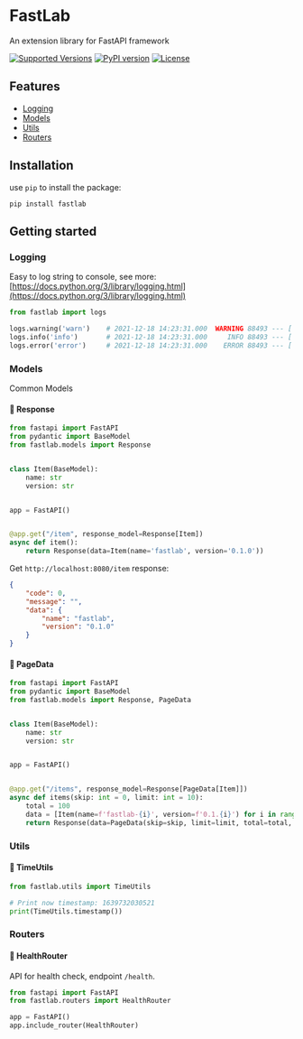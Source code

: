 # FastLab

An extension library for FastAPI framework

[![Supported Versions](https://img.shields.io/pypi/pyversions/fastlab.svg)](https://pypi.org/project/fastlab)
[![PyPI version](https://badge.fury.io/py/fastlab.svg)](https://pypi.org/project/fastlab)
[![License](https://img.shields.io/github/license/tezignlab/fastlab)](https://github.com/tezignlab/fastlab/blob/main/LICENSE)

## Features

- [Logging](#Logging) 
- [Models](#Models) 
- [Utils](#Utils)
- [Routers](#Routers)

## Installation

use `pip` to install the package:

```shell
pip install fastlab
```

## Getting started

### Logging

Easy to log string to console, see more: [https://docs.python.org/3/library/logging.html](https://docs.python.org/3/library/logging.html)

```python
from fastlab import logs

logs.warning('warn')    # 2021-12-18 14:23:31.000  WARNING 88493 --- [  MainThread] test_logs        : warn
logs.info('info')       # 2021-12-18 14:23:31.000     INFO 88493 --- [  MainThread] test_logs        : info
logs.error('error')     # 2021-12-18 14:23:31.000    ERROR 88493 --- [  MainThread] test_logs        : error
```

### Models

Common Models

#### 🔰 Response

```python
from fastapi import FastAPI
from pydantic import BaseModel
from fastlab.models import Response


class Item(BaseModel):
    name: str
    version: str


app = FastAPI()


@app.get("/item", response_model=Response[Item])
async def item():
    return Response(data=Item(name='fastlab', version='0.1.0'))
```

Get `http://localhost:8080/item` response: 
```json
{
    "code": 0,
    "message": "",
    "data": {
        "name": "fastlab",
        "version": "0.1.0"
    }
}
```

#### 🔰 PageData

```python
from fastapi import FastAPI
from pydantic import BaseModel
from fastlab.models import Response, PageData


class Item(BaseModel):
    name: str
    version: str


app = FastAPI()


@app.get("/items", response_model=Response[PageData[Item]])
async def items(skip: int = 0, limit: int = 10):
    total = 100
    data = [Item(name=f'fastlab-{i}', version=f'0.1.{i}') for i in range(skip, skip + limit)]
    return Response(data=PageData(skip=skip, limit=limit, total=total, has_more=total > skip + limit, data=data))
```


### Utils

#### 🔰 TimeUtils

```python
from fastlab.utils import TimeUtils

# Print now timestamp: 1639732030521
print(TimeUtils.timestamp())
```

### Routers

#### 🔰 HealthRouter

API for health check, endpoint `/health`.

```python
from fastapi import FastAPI
from fastlab.routers import HealthRouter

app = FastAPI()
app.include_router(HealthRouter)
```
